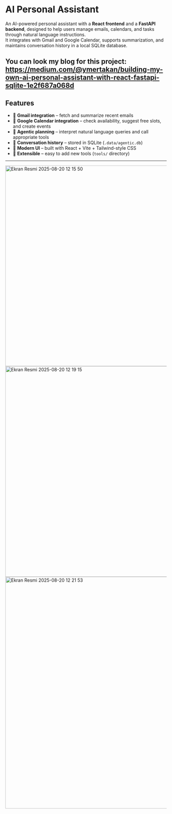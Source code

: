 # AI Personal Assistant

An AI-powered personal assistant with a **React frontend** and a **FastAPI backend**, designed to help users manage emails, calendars, and tasks through natural language instructions.  
It integrates with Gmail and Google Calendar, supports summarization, and maintains conversation history in a local SQLite database.

You can look my blog for this project: https://medium.com/@ymertakan/building-my-own-ai-personal-assistant-with-react-fastapi-sqlite-1e2f687a068d 
---

## Features
- 📨 **Gmail integration** – fetch and summarize recent emails  
- 📅 **Google Calendar integration** – check availability, suggest free slots, and create events  
- 🧠 **Agentic planning** – interpret natural language queries and call appropriate tools  
- 💾 **Conversation history** – stored in SQLite (`.data/agentic.db`)  
- 🎨 **Modern UI** – built with React + Vite + Tailwind-style CSS  
- 🔧 **Extensible** – easy to add new tools (`tools/` directory)  

---
<img width="983" height="626" alt="Ekran Resmi 2025-08-20 12 15 50" src="https://github.com/user-attachments/assets/4e7e0d01-94c2-41ec-91ef-c9c5bdd29829" />

<img width="973" height="657" alt="Ekran Resmi 2025-08-20 12 19 15" src="https://github.com/user-attachments/assets/8268b428-2399-4dc2-807f-fa9e41368558" />

<img width="969" height="723" alt="Ekran Resmi 2025-08-20 12 21 53" src="https://github.com/user-attachments/assets/f256b678-05e9-49f4-8314-9f55719c3f17" />
